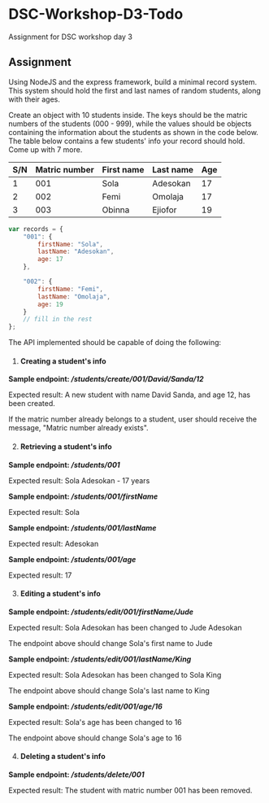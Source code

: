 # DSC-Workshop-D3-Todo
Assignment for DSC workshop day 3

## Assignment

Using NodeJS and the express framework, build a minimal record system. This system should hold the first and last names of random students, along with their ages.

Create an object with 10 students inside. The keys should be the matric numbers of the students (000 - 999), while the values should be objects containing the information about the students as shown in the code below. The table below contains a few students' info your record should hold. Come up with 7 more.

S/N | Matric number | First name | Last name | Age
----|---------------|------------|-----------|----
1   | 001           | Sola       | Adesokan  | 17
2   | 002           | Femi       | Omolaja   | 17
3   | 003           | Obinna     | Ejiofor   | 19

```javascript
var records = {
	"001": {
		firstName: "Sola",
		lastName: "Adesokan",
		age: 17
	},

	"002": {
		firstName: "Femi",
		lastName: "Omolaja",
		age: 19
	}
	// fill in the rest
};
```

The API implemented should be capable of doing the following:


1. #### Creating a student's info

**Sample endpoint: _/students/create/001/David/Sanda/12_**

Expected result: A new student with name David Sanda, and age 12, has been created.

If the matric number already belongs to a student, user should receive the message, "Matric number already exists".




2. #### Retrieving a student's info

**Sample endpoint: _/students/001_**

Expected result: Sola Adesokan - 17 years


**Sample endpoint: _/students/001/firstName_**

Expected result: Sola


**Sample endpoint: _/students/001/lastName_**

Expected result: Adesokan


**Sample endpoint: _/students/001/age_**

Expected result: 17




3. #### Editing a student's info

**Sample endpoint: _/students/edit/001/firstName/Jude_**

Expected result: Sola Adesokan has been changed to Jude Adesokan

The endpoint above should change Sola's first name to Jude

**Sample endpoint: _/students/edit/001/lastName/King_**

Expected result: Sola Adesokan has been changed to Sola King

The endpoint above should change Sola's last name to King

**Sample endpoint: _/students/edit/001/age/16_**

Expected result: Sola's age has been changed to 16

The endpoint above should change Sola's age to 16




4. #### Deleting a student's info

**Sample endpoint: _/students/delete/001_**

Expected result: The student with matric number 001 has been removed.
